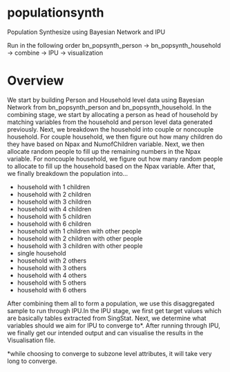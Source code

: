 # populationsynth
Population Synthesize using Bayesian Network and IPU

Run in the following order bn_popsynth_person -> bn_popsynth_household -> combine -> IPU -> visualization

# Overview
We start by building Person and Household level data using Bayesian Network from bn_popsynth_person and bn_popsynth_household. 
In the combining stage, we start by allocating a person as head of household by matching variables from the household and person level data generated previously. Next, we breakdown the household into couple or noncouple household. 
For couple household, we then figure out how many children do they have based on Npax and NumofChildren variable. Next, we then allocate random people to fill up the remaining numbers in the Npax variable. For noncouple household, we figure out how many random people to allocate to fill up the household based on the Npax variable. 
After that, we finally breakdown the population into...

- household with 1 children
- household with 2 children
- household with 3 children
- household with 4 children
- household with 5 children
- household with 6 children
- household with 1 children with other people
- household with 2 children with other people
- household with 3 children with other people
- single household
- household with 2 others
- household with 3 others
- household with 4 others
- household with 5 others
- household with 6 others

After combining them all to form a population, we use this disaggregated sample to run through IPU.In the IPU stage, we first get target values which are basically tables extracted from SingStat. Next, we determine what variables should we aim for IPU to converge to*. After running through IPU, we finally get our intended output and can visualise the results in the Visualisation file. 

*while choosing to converge to subzone level attributes, it will take very long to converge. 
